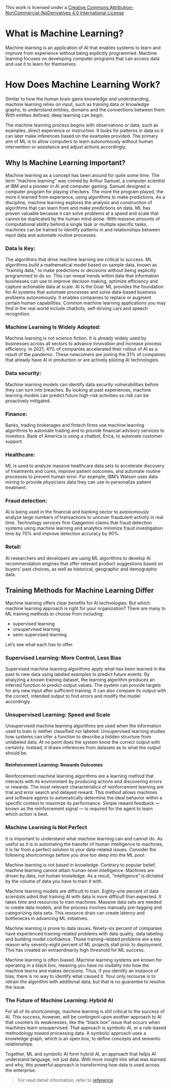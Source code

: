 This work is licensed under a [Creative Commons Attribution-NonCommercial-NoDerivatives 4.0 International License](https://creativecommons.org/licenses/by-nc-nd/4.0/)

# What is Machine Learning?
Machine learning is an application of AI that enables systems to learn and improve from experience without being explicitly programmed. Machine learning focuses on developing computer programs that can access data and use it to learn for themselves.


# How Does Machine Learning Work?
Similar to how the human brain gains knowledge and understanding, machine learning relies on input, such as training data or knowledge graphs, to understand entities, domains and the connections between them. With entities defined, deep learning can begin.

The machine learning process begins with observations or data, such as examples, direct experience or instruction. It looks for patterns in data so it can later make inferences based on the examples provided. The primary aim of ML is to allow computers to learn autonomously without human intervention or assistance and adjust actions accordingly.

## Why Is Machine Learning Important?
Machine learning as a concept has been around for quite some time. The term “machine learning” was coined by Arthur Samuel, a computer scientist at IBM and a pioneer in AI and computer gaming. Samuel designed a computer program for playing checkers. The more the program played, the more it learned from experience, using algorithms to make predictions.
As a discipline, machine learning explores the analysis and construction of algorithms that can learn from and make predictions on data.
ML has proven valuable because it can solve problems at a speed and scale that cannot be duplicated by the human mind alone. With massive amounts of computational ability behind a single task or multiple specific tasks, machines can be trained to identify patterns in and relationships between input data and automate routine processes.

### Data Is Key:
The algorithms that drive machine learning are critical to success. ML algorithms build a mathematical model based on sample data, known as “training data,” to make predictions or decisions without being explicitly programmed to do so. This can reveal trends within data that information businesses can use to improve decision making, optimize efficiency and capture actionable data at scale.
AI Is the Goal: ML provides the foundation for AI systems that automate processes and solve data-based business problems autonomously. It enables companies to replace or augment certain human capabilities. Common machine learning applications you may find in the real world include chatbots, self-driving cars and speech recognition.
 
### Machine Learning Is Widely Adopted:
Machine learning is not science fiction. It is already widely used by businesses across all sectors to advance innovation and increase process efficiency. In 2021, 41% of companies accelerated their rollout of AI as a result of the pandemic. These newcomers are joining the 31% of companies that already have AI in production or are actively piloting AI technologies.

### Data security:
Machine learning models can identify data security vulnerabilities before they can turn into breaches. By looking at past experiences, machine learning models can predict future high-risk activities so risk can be proactively mitigated.

### Finance:
Banks, trading brokerages and fintech firms use machine learning algorithms to automate trading and to provide financial advisory services to investors. Bank of America is using a chatbot, Erica, to automate customer support.

### Healthcare: 
ML is used to analyze massive healthcare data sets to accelerate discovery of treatments and cures, improve patient outcomes, and automate routine processes to prevent human error. For example, IBM’s Watson uses data mining to provide physicians data they can use to personalize patient treatment.

### Fraud detection:
 AI is being used in the financial and banking sector to autonomously analyze large numbers of transactions to uncover fraudulent activity in real time. Technology services firm Capgemini claims that fraud detection systems using machine learning and analytics minimize fraud investigation time by 70% and improve detection accuracy by 90%.

### Retail:
 AI researchers and developers are using ML algorithms to develop AI recommendation engines that offer relevant product suggestions based on buyers’ past choices, as well as historical, geographic and demographic data.
 
## Training Methods for Machine Learning Differ
Machine learning offers clear benefits for AI technologies. But which machine learning approach is right for your organization? There are many to ML training methods to choose from including:
* supervised learning
* unsupervised learning
* semi-supervised learning

Let’s see what each has to offer.

### Supervised Learning: More Control, Less Bias
Supervised machine learning algorithms apply what has been learned in the past to new data using labeled examples to predict future events. By analyzing a known training dataset, the learning algorithm produces an inferred function to predict output values. The system can provide targets for any new input after sufficient training. It can also compare its output with the correct, intended output to find errors and modify the model accordingly.

### Unsupervised Learning: Speed and Scale
Unsupervised machine learning algorithms are used when the information used to train is neither classified nor labeled. Unsupervised learning studies how systems can infer a function to describe a hidden structure from unlabeled data. At no point does the system know the correct output with certainty. Instead, it draws inferences from datasets as to what the output should be.

#### Reinforcement Learning: Rewards Outcomes
Reinforcement machine learning algorithms are a learning method that interacts with its environment by producing actions and discovering errors or rewards. The most relevant characteristics of reinforcement learning are trial and error search and delayed reward. This method allows machines and software agents to automatically determine the ideal behavior within a specific context to maximize its performance. Simple reward feedback — known as the reinforcement signal — is required for the agent to learn which action is best.

### Machine Learning Is Not Perfect
It is important to understand what machine learning can and cannot do. As useful as it is in automating the transfer of human intelligence to machines, it is far from a perfect solution to your data-related issues. Consider the following shortcomings before you dive too deep into the ML pool:

Machine learning is not based in knowledge. Contrary to popular belief, machine learning cannot attain human-level intelligence. Machines are driven by data, not human knowledge. As a result, “intelligence” is dictated by the volume of data you have to train it with.

Machine learning models are difficult to train. Eighty-one percent of data scientists admit that training AI with data is more difficult than expected. It takes time and resources to train machines. Massive data sets are needed to create data models, and the process involves manually pre-tagging and categorizing data sets. This resource drain can create latency and bottlenecks in advancing ML initiatives.

Machine learning is prone to data issues. Ninety-six percent of companies have experienced training-related problems with data quality, data labeling and building model confidence. Those training-related problems are a key reason why seventy-eight percent of ML projects stall prior to deployment. This has created an extraordinarily high threshold for ML success.

Machine learning is often biased. Machine learning systems are known for operating in a black box, meaning you have no visibility into how the machine learns and makes decisions. Thus, if you identify an instance of bias, there is no way to identify what caused it. Your only recourse is to retrain the algorithm with additional data, but that is no guarantee to resolve the issue.

### The Future of Machine Learning: Hybrid AI
For all of its shortcomings, machine learning is still critical to the success of AI. This success, however, will be contingent upon another approach to AI that counters its weaknesses, like the “black box” issue that occurs when machines learn unsupervised. That approach is symbolic AI, or a rule-based methodology toward processing data. A symbolic approach uses a knowledge graph, which is an open box, to define concepts and semantic relationships.

Together, ML and symbolic AI form hybrid AI, an approach that helps AI understand language, not just data. With more insight into what was learned and why, this powerful approach is transforming how data is used across the enterprise.

> For read detail information, refer to [reference](https://www.expert.ai/blog/machine-learning-definition)